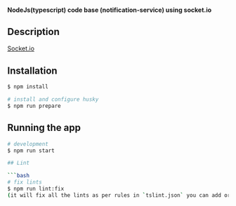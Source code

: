 <h4>NodeJs(typescript) code base (notification-service) using socket.io<h4> 

## Description

[Socket.io](https://socket.io)

## Installation

```bash
$ npm install

# install and configure husky
$ npm run prepare
```

## Running the app

```bash
# development
$ npm run start

## Lint

```bash
# fix lints
$ npm run lint:fix
(it will fix all the lints as per rules in `tslint.json` you can add or modify the rules accordingly)
```

